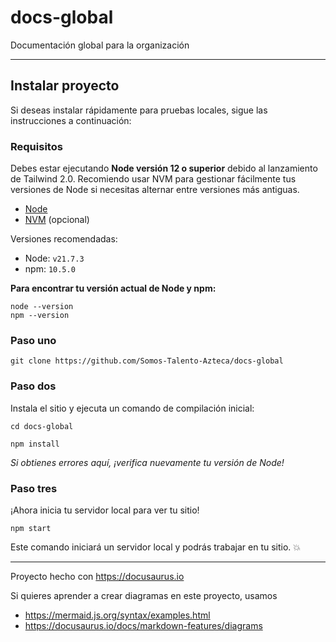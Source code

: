 # docs-global

Documentación global para la organización

---

## Instalar proyecto

Si deseas instalar rápidamente para pruebas locales, sigue las instrucciones a continuación:

### Requisitos

Debes estar ejecutando **Node versión 12 o superior** debido al lanzamiento de Tailwind 2.0. Recomiendo usar NVM para gestionar fácilmente tus versiones de Node si necesitas alternar entre versiones más antiguas.

- [Node](https://nodejs.org/)
- [NVM](https://github.com/nvm-sh/nvm) (opcional)

Versiones recomendadas:
- Node: `v21.7.3`
- npm: `10.5.0`

**Para encontrar tu versión actual de Node y npm:**

```
node --version
npm --version
```

### Paso uno

```
git clone https://github.com/Somos-Talento-Azteca/docs-global
```

### Paso dos

Instala el sitio y ejecuta un comando de compilación inicial:

```
cd docs-global

npm install
```

_Si obtienes errores aquí, ¡verifica nuevamente tu versión de Node!_

### Paso tres

¡Ahora inicia tu servidor local para ver tu sitio!

```
npm start
```

Este comando iniciará un servidor local y podrás trabajar en tu sitio. 💥

---

Proyecto hecho con https://docusaurus.io

Si quieres aprender a crear diagramas en este proyecto, usamos 
- https://mermaid.js.org/syntax/examples.html
- https://docusaurus.io/docs/markdown-features/diagrams